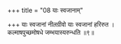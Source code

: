 +++
title = "08 याः स्वजानाम्"

+++
याः स्वजानां नीलग्रीवो याः स्वजानां हरिरुत ।  
कल्माषपुच्छमोषधे जम्भयास्यरुन्धति ॥९॥